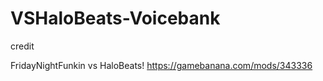 # VSHaloBeats-Voicebank

credit

FridayNightFunkin vs HaloBeats!
https://gamebanana.com/mods/343336
